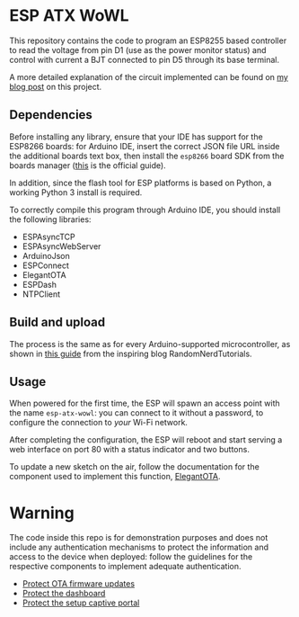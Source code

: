 # ESP ATX WoWL

This repository contains the code to program an ESP8255 based controller to read the voltage from pin D1 (use as the power monitor status) and control with current a BJT connected to pin D5 through its base terminal.

A more detailed explanation of the circuit implemented can be found on [my blog post](https://blog.procsiab.net/posts/power-manage-your-motherboard-over-wifi/) on this project.

## Dependencies

Before installing any library, ensure that your IDE has support for the ESP8266 boards: for Arduino IDE, insert the correct JSON file URL inside the additional boards text box, then install the `esp8266` board SDK from the boards manager ([this](https://github.com/esp8266/Arduino#installing-with-boards-manager) is the official guide).

In addition, since the flash tool for ESP platforms is based on Python, a working Python 3 install is required.

To correctly compile this program through Arduino IDE, you should install the following libraries:

- ESPAsyncTCP
- ESPAsyncWebServer
- ArduinoJson
- ESPConnect
- ElegantOTA
- ESPDash
- NTPClient

## Build and upload

The process is the same as for every Arduino-supported microcontroller, as shown in [this guide](https://randomnerdtutorials.com/installing-esp8266-nodemcu-arduino-ide-2-0/) from the inspiring blog RandomNerdTutorials.

## Usage

When powered for the first time, the ESP will spawn an access point with the name `esp-atx-wowl`: you can connect to it without a password, to configure the connection to *your* Wi-Fi network.

After completing the configuration, the ESP will reboot and start serving a web interface on port 80 with a status indicator and two buttons.

To update a new sketch on the air, follow the documentation for the component used to implement this function, [ElegantOTA](https://randomnerdtutorials.com/esp8266-nodemcu-ota-over-the-air-arduino/).

# Warning

The code inside this repo is for demonstration purposes and does not include any authentication mechanisms to protect the information and access to the device when deployed: follow the guidelines for the respective components to implement adequate authentication.

- [Protect OTA firmware updates](https://docs.elegantota.pro/authentication/#example-usage)
- [Protect the dashboard](https://docs.espdash.pro/features/authentication/)
- [Protect the setup captive portal](https://github.com/ayushsharma82/ESPConnect#espconnectautoconnectconst-char-ssid-const-char-password-unsigned-long-timeout)
